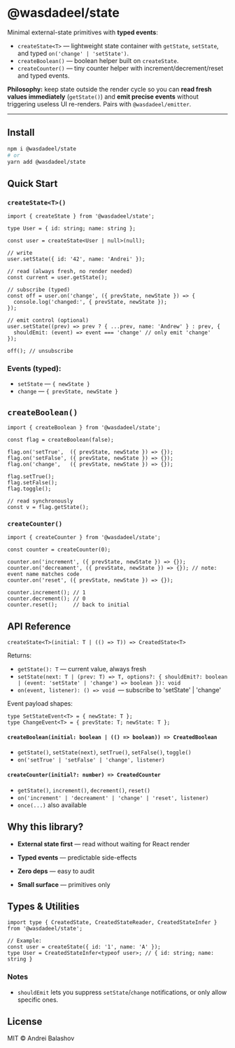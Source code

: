 # @wasdadeel/state

Minimal external-state primitives with **typed events**:
- `createState<T>` — lightweight state container with `getState`, `setState`, and typed `on('change' | 'setState')`.
- `createBoolean()` — boolean helper built on `createState`.
- `createCounter()` — tiny counter helper with increment/decrement/reset and typed events.

**Philosophy:** keep state outside the render cycle so you can **read fresh values immediately** (`getState()`) and **emit precise events** without triggering useless UI re-renders. Pairs with `@wasdadeel/emitter`.

---

## Install

```bash
npm i @wasdadeel/state
# or
yarn add @wasdadeel/state
```

## Quick Start

### `createState<T>()`

```
import { createState } from '@wasdadeel/state';

type User = { id: string; name: string };

const user = createState<User | null>(null);

// write
user.setState({ id: '42', name: 'Andrei' });

// read (always fresh, no render needed)
const current = user.getState();

// subscribe (typed)
const off = user.on('change', ({ prevState, newState }) => {
  console.log('changed:', { prevState, newState });
});

// emit control (optional)
user.setState((prev) => prev ? { ...prev, name: 'Andrew' } : prev, {
  shouldEmit: (event) => event === 'change' // only emit 'change'
});

off(); // unsubscribe
```

### Events (typed):
- `setState` — `{ newState }`
- `change` — `{ prevState, newState }`

## `createBoolean()`
```
import { createBoolean } from '@wasdadeel/state';

const flag = createBoolean(false);

flag.on('setTrue',  ({ prevState, newState }) => {});
flag.on('setFalse', ({ prevState, newState }) => {});
flag.on('change',   ({ prevState, newState }) => {});

flag.setTrue();
flag.setFalse();
flag.toggle();

// read synchronously
const v = flag.getState();
```

### `createCounter()`
```
import { createCounter } from '@wasdadeel/state';

const counter = createCounter(0);

counter.on('increment', ({ prevState, newState }) => {});
counter.on('decreament', ({ prevState, newState }) => {}); // note: event name matches code
counter.on('reset', ({ prevState, newState }) => {});

counter.increment(); // 1
counter.decrement(); // 0
counter.reset();     // back to initial
```



## API Reference
`createState<T>(initial: T | (() => T)) => CreatedState<T>`

Returns:
- `getState(): T` — current value, always fresh
- `setState(next: T | (prev: T) => T, options?: { shouldEmit?: boolean | (event: 'setState' | 'change') => boolean }): void`
- `on(event, listener): () => void `— subscribe to 'setState' | 'change'

Event payload shapes:
```
type SetStateEvent<T> = { newState: T };
type ChangeEvent<T> = { prevState: T; newState: T };
```

#### `createBoolean(initial: boolean | (() => boolean)) => CreatedBoolean`
- `getState()`, `setState(next)`, `setTrue()`, `setFalse()`, `toggle()`
- `on('setTrue' | 'setFalse' | 'change', listener)`

#### `createCounter(initial?: number) => CreatedCounter`
- `getState()`, `increment()`, `decrement()`, `reset()`
- `on('increment' | 'decreament' | 'change' | 'reset', listener)`
- `once(...)` also available



## Why this library?

- **External state first** — read without waiting for React render

- **Typed events** — predictable side-effects

- **Zero deps** — easy to audit

- **Small surface** — primitives only

## Types & Utilities
```
import type { CreatedState, CreatedStateReader, CreatedStateInfer } from '@wasdadeel/state';

// Example:
const user = createState({ id: '1', name: 'A' });
type User = CreatedStateInfer<typeof user>; // { id: string; name: string }
```

### Notes
- `shouldEmit` lets you suppress `setState`/`change` notifications, or only allow specific ones.

## License

MIT © Andrei Balashov
